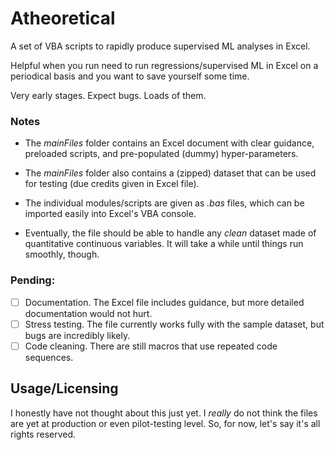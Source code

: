 # Atheoretical
A set of VBA scripts to rapidly produce supervised ML analyses in Excel.

Helpful when you run need to run regressions/supervised ML in Excel on a periodical basis and you want to save yourself some time.

Very early stages. Expect bugs. Loads of them.

### Notes
- The *mainFiles* folder contains an Excel document with clear guidance, preloaded scripts, and pre-populated (dummy) hyper-parameters.
- The *mainFiles* folder also contains a (zipped) dataset that can be used for testing (due credits given in Excel file).
- The individual modules/scripts are given as *.bas* files, which can be imported easily into Excel's VBA console.

- Eventually, the file should be able to handle any *clean* dataset made of quantitative continuous variables. It will take a while until things run smoothly, though.

### Pending:
- [ ] Documentation. The Excel file includes guidance, but more detailed documentation would not hurt.
- [ ] Stress testing. The file currently works fully with the sample dataset, but bugs are incredibly likely.
- [ ] Code cleaning. There are still macros that use repeated code sequences.

## Usage/Licensing
I honestly have not thought about this just yet. I *really* do not think the files are yet at production or even pilot-testing level. So, for now, let's say it's all rights reserved.
